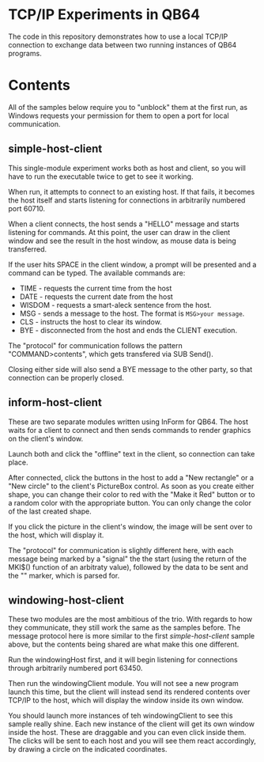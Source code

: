 # TCP/IP Experiments in QB64

The code in this repository demonstrates how to use a local TCP/IP connection to exchange data between two running instances of QB64 programs.

# Contents

All of the samples below require you to "unblock" them at the first run, as Windows requests your permission for them to open a port for local communication.

## simple-host-client

This single-module experiment works both as host and client, so you will have to run the executable twice to get to see it working.

When run, it attempts to connect to an existing host. If that fails, it becomes the host itself and starts listening for connections in arbitrarily numbered port 60710.

When a client connects, the host sends a "HELLO" message and starts listening for commands. At this point, the user can draw in the client window and see the result in the host window, as mouse data is being transferred.

If the user hits SPACE in the client window, a prompt will be presented and a command can be typed. The available commands are:

* TIME - requests the current time from the host
* DATE - requests the current date from the host
* WISDOM - requests a smart-aleck sentence from the host.
* MSG - sends a message to the host. The format is `MSG>your message`.
* CLS - instructs the host to clear its window.
* BYE - disconnected from the host and ends the CLIENT execution.

The "protocol"  for communication follows the pattern "COMMAND>contents<END>", which gets transfered via SUB Send().

Closing either side will also send a BYE message to the other party, so that connection can be properly closed.

## inform-host-client

These are two separate modules written using InForm for QB64. The host waits for a client to connect and then sends commands to render graphics on the client's window.

Launch both and click the "offline" text in the client, so connection can take place.

After connected, click the buttons in the host to add a "New rectangle" or a "New circle" to the client's PictureBox control. As soon as you create either shape, you can change their color to red with the "Make it Red" button or to a random color with the appropriate button. You can only change the color of the last created shape.

If you click the picture in the client's window, the image will be sent over to the host, which will display it.

The "protocol"  for communication is slightly different here, with each message being marked by a "signal" the the start (using the return of the MKI$() function of an arbitraty value), followed by the data to be sent and the "<END>" marker, which is parsed for.

## windowing-host-client

These two modules are the most ambitious of the trio. With regards to how they communicate, they still work the same as the samples before. The message protocol here is more similar to the first _simple-host-client_ sample above, but the contents being shared are what make this one different.

Run the windowingHost first, and it will begin listening for connections through arbitrarily numbered port 63450.

Then run the windowingClient module. You will not see a new program launch this time, but the client will instead send its rendered contents over TCP/IP to the host, which will display the window inside its own window.

You should launch more instances of teh windowingClient to see this sample really shine. Each new instance of the client will get its own window inside the host. These are draggable and you can even click inside them. The clicks will be sent to each host and you will see them react accordingly, by drawing a circle on the indicated coordinates.